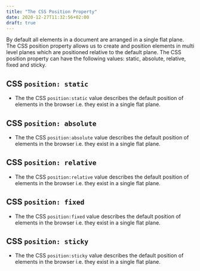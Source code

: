 ```yaml
---
title: "The CSS Position Property"
date: 2020-12-27T11:32:56+02:00
draft: true
---
```


By default all elements in a document are arranged in a single flat plane. The CSS position property allows us to create and position elements in multi level planes which are positioned relative to the default plane.
The CSS position property can have the following values: static, absolute, relative, fixed and sticky.

## CSS ``position: static``
- The the CSS ``position:static`` value describes the default position of elements in the browser i.e. they exist in a single flat plane.

## CSS ``position: absolute``
- The the CSS ``position:absolute`` value describes the default position of elements in the browser i.e. they exist in a single flat plane.

## CSS ``position: relative``
- The the CSS ``position:relative`` value describes the default position of elements in the browser i.e. they exist in a single flat plane.

## CSS ``position: fixed``
- The the CSS ``position:fixed`` value describes the default position of elements in the browser i.e. they exist in a single flat plane.

## CSS ``position: sticky``
- The the CSS ``position:sticky`` value describes the default position of elements in the browser i.e. they exist in a single flat plane.


